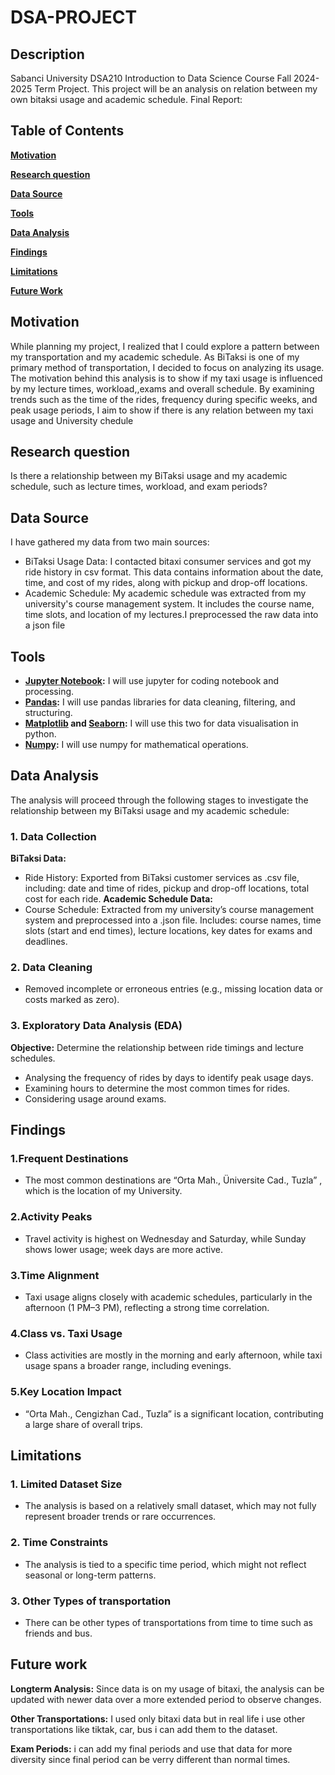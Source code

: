 # DSA-PROJECT
## Description
Sabanci University DSA210 Introduction to Data Science Course Fall 2024-2025 Term Project. This project will be an analysis on relation between my own bitaksi usage and academic schedule.
Final Report: 

## Table of Contents
**[Motivation](#motivation)**  

**[Research question](#research-question)**  

**[Data Source](#data-source)**  

**[Tools](#tools)**  

**[Data Analysis](#data-analysis)**

**[Findings](#findings)**

**[Limitations](#limitations)**  

**[Future Work](#future-work)**  

## Motivation
While planning my project, I realized that I could explore a pattern between my transportation and my academic schedule. As BiTaksi is one of my primary method of transportation, I decided to focus on analyzing its usage. The motivation behind this analysis is to show if my taxi usage is influenced by my lecture times, workload,,exams and overall schedule. By examining trends such as the time of the rides, frequency during specific weeks, and peak usage periods, I aim to show if there is any relation between my taxi usage and University chedule

## Research question
Is there a relationship between my BiTaksi usage and my academic schedule, such as lecture times, workload, and exam periods?

## Data Source
I have gathered my data from two main sources:
 - BiTaksi Usage Data: I contacted bitaxi consumer services and got my ride history in csv format. This data contains information about the date, time, and cost of my rides, along with pickup and drop-off locations.
 - Academic Schedule: My academic schedule was extracted from my university's course management system. It includes the course name, time slots, and location of my lectures.I preprocessed the raw data into a json file

## Tools

 - **[Jupyter Notebook](https://jupyter.org/):** I will use jupyter for coding notebook and processing.  
 - **[Pandas](https://pandas.pydata.org/):** I will use pandas libraries for data cleaning, filtering, and structuring.  
 - **[Matplotlib](https://matplotlib.org/) and [Seaborn](https://seaborn.pydata.org/):** I will use this two for data visualisation in python.  
 - **[Numpy](https://numpy.org/):** I will use numpy for mathematical operations.  

## Data Analysis 

The analysis will proceed through the following stages to investigate the relationship between my BiTaksi usage and my academic schedule:

### 1. Data Collection
**BiTaksi Data:**
 - Ride History: Exported from BiTaksi customer services as .csv file, including: date and time of rides, pickup and drop-off locations, total cost for each ride.
**Academic Schedule Data:**
 - Course Schedule: Extracted from my university’s course management system and preprocessed into a .json file. Includes: course names, time slots (start and end times), lecture locations, key dates for exams and deadlines.
### 2. Data Cleaning
 - Removed incomplete or erroneous entries (e.g., missing location data or costs marked as zero).
### 3. Exploratory Data Analysis (EDA) 
**Objective:** Determine the relationship between ride timings and lecture schedules.
 - Analysing the frequency of rides by days to identify peak usage days.
 - Examining  hours to determine the most common times for rides.
 - Considering usage around exams.

## Findings
###	1.Frequent Destinations
 - The most common destinations are “Orta Mah., Üniversite Cad., Tuzla” , which is the location of my University.
###	2.Activity Peaks
 - Travel activity is highest on Wednesday and Saturday, while Sunday shows lower usage; week days are more active.
###	3.Time Alignment
 - Taxi usage aligns closely with academic schedules, particularly in the afternoon (1 PM–3 PM), reflecting a strong time correlation.
###	4.Class vs. Taxi Usage
 - Class activities are mostly in the morning and early afternoon, while taxi usage spans a broader range, including evenings.
###	5.Key Location Impact
 - “Orta Mah., Cengizhan Cad., Tuzla” is a significant location, contributing a large share of overall trips.


## Limitations
###	1.	Limited Dataset Size
 - The analysis is based on a relatively small dataset, which may not fully represent broader trends or rare occurrences.
###	2.	Time Constraints
 - The analysis is tied to a specific time period, which might not reflect seasonal or long-term patterns.
### 3. Other Types of transportation
 - There can be other types of transportations from time to time such as friends and bus.
## Future work
**Longterm Analysis:** Since data is on my usage of bitaxi, the analysis can be updated with newer data over a more extended period to observe changes.

**Other Transportations:** I used only bitaxi data but in real life i use other transportations like tiktak, car, bus i can add them to the dataset.

**Exam Periods:** i can add my final periods and use that data for more diversity since final period can be verry different than normal times.

